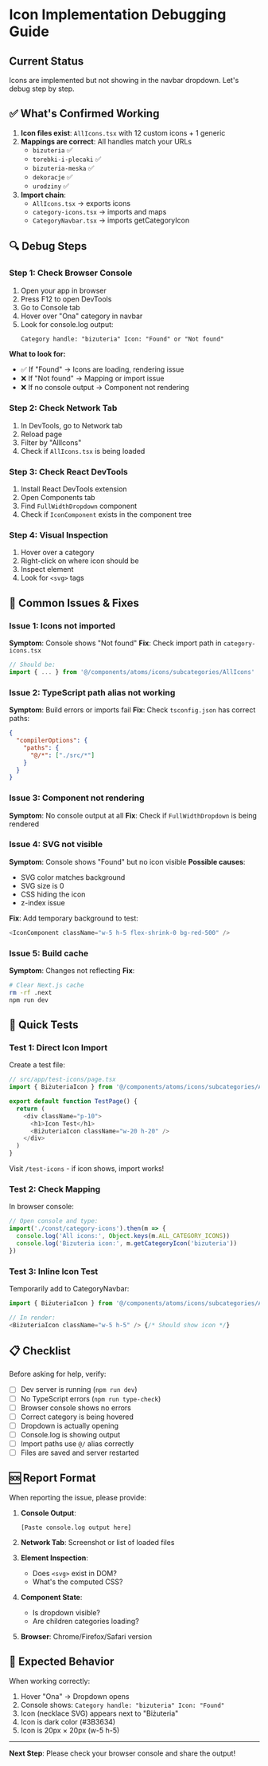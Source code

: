 # Icon Implementation Debugging Guide

## Current Status
Icons are implemented but not showing in the navbar dropdown. Let's debug step by step.

## ✅ What's Confirmed Working

1. **Icon files exist**: `AllIcons.tsx` with 12 custom icons + 1 generic
2. **Mappings are correct**: All handles match your URLs
   - `bizuteria` ✅
   - `torebki-i-plecaki` ✅
   - `bizuteria-meska` ✅
   - `dekoracje` ✅
   - `urodziny` ✅
3. **Import chain**: 
   - `AllIcons.tsx` → exports icons
   - `category-icons.tsx` → imports and maps
   - `CategoryNavbar.tsx` → imports getCategoryIcon

## 🔍 Debug Steps

### Step 1: Check Browser Console
1. Open your app in browser
2. Press F12 to open DevTools
3. Go to Console tab
4. Hover over "Ona" category in navbar
5. Look for console.log output:
   ```
   Category handle: "bizuteria" Icon: "Found" or "Not found"
   ```

**What to look for:**
- ✅ If "Found" → Icons are loading, rendering issue
- ❌ If "Not found" → Mapping or import issue
- ❌ If no console output → Component not rendering

### Step 2: Check Network Tab
1. In DevTools, go to Network tab
2. Reload page
3. Filter by "AllIcons"
4. Check if `AllIcons.tsx` is being loaded

### Step 3: Check React DevTools
1. Install React DevTools extension
2. Open Components tab
3. Find `FullWidthDropdown` component
4. Check if `IconComponent` exists in the component tree

### Step 4: Visual Inspection
1. Hover over a category
2. Right-click on where icon should be
3. Inspect element
4. Look for `<svg>` tags

## 🐛 Common Issues & Fixes

### Issue 1: Icons not imported
**Symptom**: Console shows "Not found"
**Fix**: Check import path in `category-icons.tsx`
```typescript
// Should be:
import { ... } from '@/components/atoms/icons/subcategories/AllIcons'
```

### Issue 2: TypeScript path alias not working
**Symptom**: Build errors or imports fail
**Fix**: Check `tsconfig.json` has correct paths:
```json
{
  "compilerOptions": {
    "paths": {
      "@/*": ["./src/*"]
    }
  }
}
```

### Issue 3: Component not rendering
**Symptom**: No console output at all
**Fix**: Check if `FullWidthDropdown` is being rendered

### Issue 4: SVG not visible
**Symptom**: Console shows "Found" but no icon visible
**Possible causes**:
- SVG color matches background
- SVG size is 0
- CSS hiding the icon
- z-index issue

**Fix**: Add temporary background to test:
```typescript
<IconComponent className="w-5 h-5 flex-shrink-0 bg-red-500" />
```

### Issue 5: Build cache
**Symptom**: Changes not reflecting
**Fix**: 
```bash
# Clear Next.js cache
rm -rf .next
npm run dev
```

## 🔧 Quick Tests

### Test 1: Direct Icon Import
Create a test file:
```typescript
// src/app/test-icons/page.tsx
import { BiżuteriaIcon } from '@/components/atoms/icons/subcategories/AllIcons'

export default function TestPage() {
  return (
    <div className="p-10">
      <h1>Icon Test</h1>
      <BiżuteriaIcon className="w-20 h-20" />
    </div>
  )
}
```
Visit `/test-icons` - if icon shows, import works!

### Test 2: Check Mapping
In browser console:
```javascript
// Open console and type:
import('./const/category-icons').then(m => {
  console.log('All icons:', Object.keys(m.ALL_CATEGORY_ICONS))
  console.log('Bizuteria icon:', m.getCategoryIcon('bizuteria'))
})
```

### Test 3: Inline Icon Test
Temporarily add to CategoryNavbar:
```typescript
import { BiżuteriaIcon } from '@/components/atoms/icons/subcategories/AllIcons'

// In render:
<BiżuteriaIcon className="w-5 h-5" /> {/* Should show icon */}
```

## 📋 Checklist

Before asking for help, verify:
- [ ] Dev server is running (`npm run dev`)
- [ ] No TypeScript errors (`npm run type-check`)
- [ ] Browser console shows no errors
- [ ] Correct category is being hovered
- [ ] Dropdown is actually opening
- [ ] Console.log is showing output
- [ ] Import paths use `@/` alias correctly
- [ ] Files are saved and server restarted

## 🆘 Report Format

When reporting the issue, please provide:

1. **Console Output**:
   ```
   [Paste console.log output here]
   ```

2. **Network Tab**: Screenshot or list of loaded files

3. **Element Inspection**: 
   - Does `<svg>` exist in DOM?
   - What's the computed CSS?

4. **Component State**:
   - Is dropdown visible?
   - Are children categories loading?

5. **Browser**: Chrome/Firefox/Safari version

## 🎯 Expected Behavior

When working correctly:
1. Hover "Ona" → Dropdown opens
2. Console shows: `Category handle: "bizuteria" Icon: "Found"`
3. Icon (necklace SVG) appears next to "Biżuteria"
4. Icon is dark color (#3B3634)
5. Icon is 20px × 20px (w-5 h-5)

---

**Next Step**: Please check your browser console and share the output!
